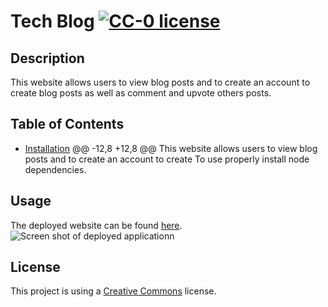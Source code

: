 # Tech Blog [![CC-0 license](https://img.shields.io/badge/License-CC--0-blue.svg)](https://creativecommons.org/licenses/by-nd/4.0)

## Description
This website allows users to view blog posts and to create an account to create blog posts as well as comment and upvote others posts.

## Table of Contents
- [Installation](#Installation)
	@@ -12,8 +12,8 @@ This website allows users to view blog posts and to create an account to create
To use properly install node dependencies.

## Usage
The deployed website can be found [here](https://agile-temple-92129.herokuapp.com/).
![Screen shot of deployed applicationn](https://user-images.githubusercontent.com/42618949/131084150-934b1f0c-ddf6-46a2-b61a-3b0b32e34894.png "Tech Blog")

## License
This project is using a [Creative Commons](https://choosealicense.com/licenses/cc0-1.0/) license.   

